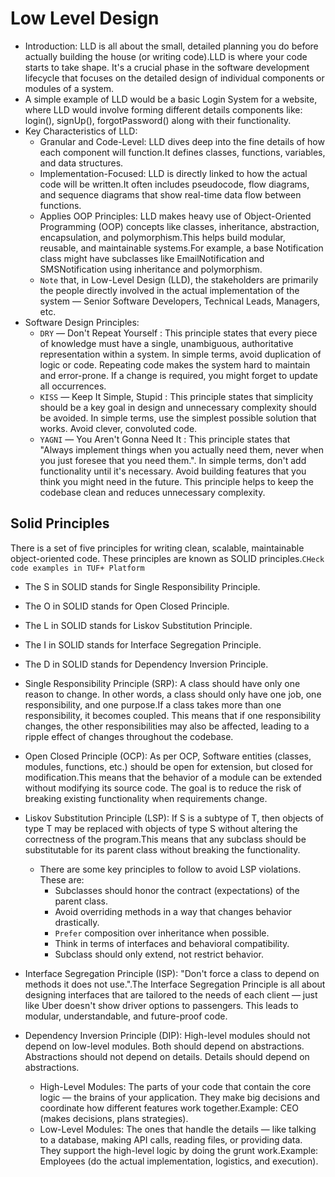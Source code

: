 # Low Level Design

- Introduction: LLD is all about the small, detailed planning you do before actually building the house (or writing code).LLD is where your code starts to take shape. It's a crucial phase in the software development lifecycle that focuses on the detailed design of individual components or modules of a system.
- A simple example of LLD would be a basic Login System for a website, where LLD would involve forming different details components like: login(), signUp(), forgotPassword() along with their functionality.
- Key Characteristics of LLD:
  - Granular and Code-Level: LLD dives deep into the fine details of how each component will function.It defines classes, functions, variables, and data structures.
  - Implementation-Focused: LLD is directly linked to how the actual code will be written.It often includes pseudocode, flow diagrams, and sequence diagrams that show real-time data flow between functions.
  - Applies OOP Principles: LLD makes heavy use of Object-Oriented Programming (OOP) concepts like classes, inheritance, abstraction, encapsulation, and polymorphism.This helps build modular, reusable, and maintainable systems.For example, a base Notification class might have subclasses like EmailNotification and SMSNotification using inheritance and polymorphism.
  - `Note` that, in Low-Level Design (LLD), the stakeholders are primarily the people directly involved in the actual implementation of the system — Senior Software Developers, Technical Leads, Managers, etc.
- Software Design Principles:
  - `DRY` — Don't Repeat Yourself : This principle states that every piece of knowledge must have a single, unambiguous, authoritative representation within a system. In simple terms, avoid duplication of logic or code. Repeating code makes the system hard to maintain and error-prone. If a change is required, you might forget to update all occurrences.
  - `KISS` — Keep It Simple, Stupid : This principle states that simplicity should be a key goal in design and unnecessary complexity should be avoided. In simple terms, use the simplest possible solution that works. Avoid clever, convoluted code.
  - `YAGNI` — You Aren't Gonna Need It : This principle states that "Always implement things when you actually need them, never when you just foresee that you need them.". In simple terms, don't add functionality until it's necessary. Avoid building features that you think you might need in the future. This principle helps to keep the codebase clean and reduces unnecessary complexity.

## Solid Principles

There is a set of five principles for writing clean, scalable, maintainable object-oriented code. These principles are known as SOLID principles.`CHeck code examples in TUF+ Platform`

- The S in SOLID stands for Single Responsibility Principle.
- The O in SOLID stands for Open Closed Principle.
- The L in SOLID stands for Liskov Substitution Principle.
- The I in SOLID stands for Interface Segregation Principle.
- The D in SOLID stands for Dependency Inversion Principle.

- Single Responsibility Principle (SRP): A class should have only one reason to change. In other words, a class should only have one job, one responsibility, and one purpose.If a class takes more than one responsibility, it becomes coupled. This means that if one responsibility changes, the other responsibilities may also be affected, leading to a ripple effect of changes throughout the codebase.
- Open Closed Principle (OCP): As per OCP, Software entities (classes, modules, functions, etc.) should be open for extension, but closed for modification.This means that the behavior of a module can be extended without modifying its source code. The goal is to reduce the risk of breaking existing functionality when requirements change.
- Liskov Substitution Principle (LSP): If S is a subtype of T, then objects of type T may be replaced with objects of type S without altering the correctness of the program.This means that any subclass should be substitutable for its parent class without breaking the functionality.
  - There are some key principles to follow to avoid LSP violations. These are:
    - Subclasses should honor the contract (expectations) of the parent class.
    - Avoid overriding methods in a way that changes behavior drastically.
    - `Prefer` composition over inheritance when possible.
    - Think in terms of interfaces and behavioral compatibility.
    - Subclass should only extend, not restrict behavior.
- Interface Segregation Principle (ISP): "Don't force a class to depend on methods it does not use.".The Interface Segregation Principle is all about designing interfaces that are tailored to the needs of each client — just like Uber doesn't show driver options to passengers. This leads to modular, understandable, and future-proof code.
- Dependency Inversion Principle (DIP): High-level modules should not depend on low-level modules. Both should depend on abstractions. Abstractions should not depend on details. Details should depend on abstractions.
  - High-Level Modules: The parts of your code that contain the core logic — the brains of your application. They make big decisions and coordinate how different features work together.Example: CEO (makes decisions, plans strategies).
  - Low-Level Modules: The ones that handle the details — like talking to a database, making API calls, reading files, or providing data. They support the high-level logic by doing the grunt work.Example: Employees (do the actual implementation, logistics, and execution).
